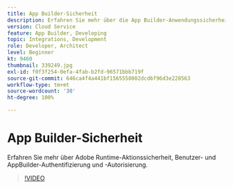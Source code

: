 ```yaml
---
title: App Builder-Sicherheit
description: Erfahren Sie mehr über die App Builder-Anwendungssicherheit für AEM as a Cloud Service.
version: Cloud Service
feature: App Builder, Developing
topic: Integrations, Development
role: Developer, Architect
level: Beginner
kt: 9460
thumbnail: 339249.jpg
exl-id: f0f3f254-0efa-4fab-b2fd-96571bbb719f
source-git-commit: 646ca4f4a441bf1565558002dcd6f96d3e228563
workflow-type: tm+mt
source-wordcount: '30'
ht-degree: 100%

---
```


# App Builder-Sicherheit

Erfahren Sie mehr über Adobe Runtime-Aktionssicherheit, Benutzer- und AppBuilder-Authentifizierung und -Autorisierung.

>[!VIDEO](https://video.tv.adobe.com/v/339249/?quality=12&learn=on)
